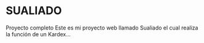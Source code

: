 # SUALIADO
Proyecto completo
Este  es mi  proyecto web llamado Sualiado el cual realiza  la función  de un Kardex...

